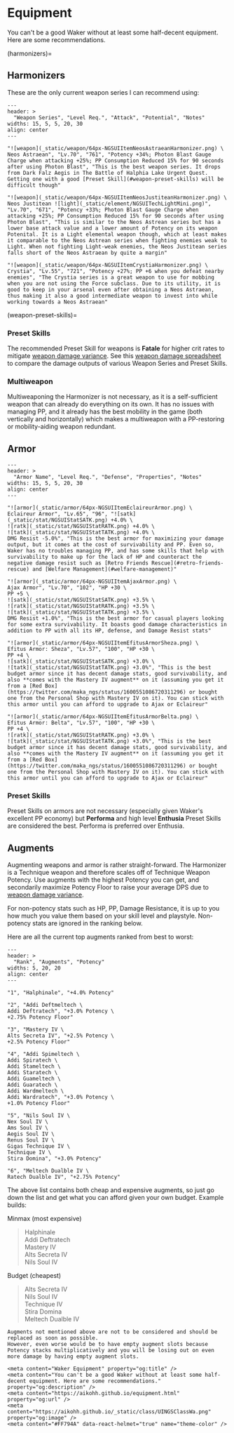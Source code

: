 # Equipment 

You can't be a good Waker without at least some half-decent equipment. Here are some recommendations.

(harmonizers)=
## Harmonizers

These are the only current weapon series I can recommend using:

```{csv-table}
---
header: >
  "Weapon Series", "Level Req.", "Attack", "Potential", "Notes"
widths: 15, 5, 5, 20, 30
align: center
---

"![weapon](_static/weapon/64px-NGSUIItemNeosAstraeanHarmonizer.png) \
Neos Astraean", "Lv.70", "761", "Potency +34%; Photon Blast Gauge Charge when attacking +25%; PP Consumption Reduced 15% for 90 seconds after using Photon Blast", "This is the best weapon series. It drops from Dark Falz Aegis in The Battle of Halphia Lake Urgent Quest. Getting one with a good [Preset Skill](#weapon-preset-skills) will be difficult though"

"![weapon](_static/weapon/64px-NGSUIItemNeosJustiteanHarmonizer.png) \
Neos Justitean ![light](_static/element/NGSUITechLightMini.png)", "Lv.70", "671", "Potency +33%; Photon Blast Gauge Charge when attacking +25%; PP Consumption Reduced 15% for 90 seconds after using Photon Blast", "This is similar to the Neos Astrean series but has a lower base attack value and a lower amount of Potency on its weapon Potenital. It is a Light elemental weapon though, which at least makes it comparable to the Neos Astrean series when fighting enemies weak to Light. When not fighting Light-weak enemies, the Neos Justitean series falls short of the Neos Astraean by quite a margin"

"![weapon](_static/weapon/64px-NGSUIItemCrystiaHarmonizer.png) \
Crystia", "Lv.55", "721", "Potency +27%; PP +6 when you defeat nearby enemies", "The Crystia series is a great weapon to use for mobbing when you are not using the Force subclass. Due to its utility, it is good to keep in your arsenal even after obtaining a Neos Astraean, thus making it also a good intermediate weapon to invest into while working towards a Neos Astraean"

```

(weapon-preset-skills)=
### Preset Skills

The recommended Preset Skill for weapons is **Fatale** for higher crit rates to mitigate [weapon damage variance](https://pso2na.arks-visiphone.com/wiki/Portal:New_Genesis/Damage_Calculation#Weapon_Variance).
See this [weapon damage spreadsheet](https://docs.google.com/spreadsheets/d/1gZaK_zZJ2DkrsDCajCjwdVUKspokNPMvXoGgM6yOxJI) to compare the damage outputs of various Weapon Series and Preset Skills.

### Multiweapon

Multiweaponing the Harmonizer is not necessary, as it is a self-sufficient weapon that can already do everything on its own.
It has no issues with managing PP, and it already has the best mobility in the game (both vertically and horizontally) which makes a multiweapon with a PP-restoring or mobility-aiding weapon redundant.

## Armor

```{csv-table}
---
header: >
  "Armor Name", "Level Req.", "Defense", "Properties", "Notes"
widths: 15, 5, 5, 20, 30
align: center
---

"![armor](_static/armor/64px-NGSUIItemEclaireurArmor.png) \
Eclaireur Armor", "Lv.65", "96", "![satk](_static/stat/NGSUIStatSATK.png) +4.0% \
![ratk](_static/stat/NGSUIStatRATK.png) +4.0% \
![tatk](_static/stat/NGSUIStatTATK.png) +4.0% \
DMG Resist -5.0%", "This is the best armor for maximizing your damage output, but it comes at the cost of survivability and PP. Even so, Waker has no troubles managing PP, and has some skills that help with survivability to make up for the lack of HP and counteract the negative damage resist such as [Retro Friends Rescue](#retro-friends-rescue) and [Welfare Management](#welfare-management)"

"![armor](_static/armor/64px-NGSUIItemAjaxArmor.png) \
Ajax Armor", "Lv.70", "102", "HP +30 \
PP +5 \
![satk](_static/stat/NGSUIStatSATK.png) +3.5% \
![ratk](_static/stat/NGSUIStatRATK.png) +3.5% \
![tatk](_static/stat/NGSUIStatTATK.png) +3.5% \
DMG Resist +1.0%", "This is the best armor for casual players looking for some extra survivability. It boasts good damage characteristics in addition to PP with all its HP, defense, and Damage Resist stats"

"![armor](_static/armor/64px-NGSUIItemEfitusArmorSheza.png) \
Efitus Armor: Sheza", "Lv.57", "100", "HP +30 \
PP +4 \
![satk](_static/stat/NGSUIStatSATK.png) +3.0% \
![tatk](_static/stat/NGSUIStatTATK.png) +3.0%", "This is the best budget armor since it has decent damage stats, good survivability, and also **comes with the Mastery IV augment** on it (assuming you get it from a [Red Box](https://twitter.com/maka_ngs/status/1600551086720311296) or bought one from the Personal Shop with Mastery IV on it). You can stick with this armor until you can afford to upgrade to Ajax or Eclaireur"

"![armor](_static/armor/64px-NGSUIItemEfitusArmorBelta.png) \
Efitus Armor: Belta", "Lv.57", "100", "HP +30 \
PP +4 \
![ratk](_static/stat/NGSUIStatRATK.png) +3.0% \
![tatk](_static/stat/NGSUIStatTATK.png) +3.0%", "This is the best budget armor since it has decent damage stats, good survivability, and also **comes with the Mastery IV augment** on it (assuming you get it from a [Red Box](https://twitter.com/maka_ngs/status/1600551086720311296) or bought one from the Personal Shop with Mastery IV on it). You can stick with this armor until you can afford to upgrade to Ajax or Eclaireur"
```

### Preset Skills

Preset Skills on armors are not necessary (especially given Waker's excellent PP economy) but **Performa** and high level **Enthusia** Preset Skills are considered the best. Performa is preferred over Enthusia.

## Augments

Augmenting weapons and armor is rather straight-forward.
The Harmonizer is a Technique weapon and therefore scales off of Technique Weapon Potency.
Use augments with the highest Potency you can get, and secondarily maximize Potency Floor to raise your average DPS due to [weapon damage variance](https://pso2na.arks-visiphone.com/wiki/Portal:New_Genesis/Damage_Calculation#Weapon_Variance).

For non-potency stats such as HP, PP, Damage Resistance, it is up to you how much you value them based on your skill level and playstyle. Non-potency stats are ignored in the ranking below.

Here are all the current top augments ranked from best to worst:

```{csv-table}
---
header: >
  "Rank", "Augments", "Potency"
widths: 5, 20, 20
align: center
---

"1", "Halphinale", "+4.0% Potency"

"2", "Addi Deftmeltech \
Addi Deftratech", "+3.0% Potency \
+2.75% Potency Floor"

"3", "Mastery IV \
Alts Secreta IV", "+2.5% Potency \
+2.5% Potency Floor"

"4", "Addi Spimeltech \
Addi Spiratech \
Addi Stameltech \
Addi Staratech \
Addi Guameltech \
Addi Guaratech \
Addi Wardmeltech \
Addi Wardratech", "+3.0% Potency \
+1.0% Potency Floor"

"5", "Nils Soul IV \
Nex Soul IV \
Ams Soul IV \
Aegis Soul IV \
Renus Soul IV \
Gigas Technique IV \
Technique IV \
Stira Domina", "+3.0% Potency"

"6", "Meltech Dualble IV \
Ratech Dualble IV", "+2.75% Potency"
```

The above list contains both cheap and expensive augments, so just go down the list and get what you can afford given your own budget. Example builds:

Minmax (most expensive)
> Halphinale \
> Addi Deftratech \
> Mastery IV \
> Alts Secreta IV \
> Nils Soul IV

Budget (cheapest)
> Alts Secreta IV \
> Nils Soul IV \
> Technique IV \
> Stira Domina \
> Meltech Dualble IV

```{note}
Augments not mentioned above are not to be considered and should be replaced as soon as possible.
However, even worse would be to have empty augment slots because Potency stacks multiplicatively and you will be losing out on even more damage by having empty augment slots.
```

```{raw} html
<meta content="Waker Equipment" property="og:title" />
<meta content="You can't be a good Waker without at least some half-decent equipment. Here are some recommendations." property="og:description" />
<meta content="https://aikohh.github.io/equipment.html" property="og:url" />
<meta content="https://aikohh.github.io/_static/class/UINGSClassWa.png" property="og:image" />
<meta content="#FF794A" data-react-helmet="true" name="theme-color" />
```